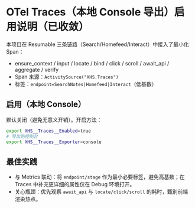 # OTel Traces（本地 Console 导出）启用说明（已收敛）

本项目在 Resumable 三条链路（Search/Homefeed/Interact）中接入了最小化 Span：

- ensure_context / input / locate / bind / click / scroll / await_api / aggregate / verify
- Span 来源：`ActivitySource("XHS.Traces")`
- 标签：`endpoint=SearchNotes|Homefeed|Interact`（低基数）

## 启用（本地 Console）

默认关闭（避免无意义开销）。开启方法：

```bash
export XHS__Traces__Enabled=true
# 导出到控制台
export XHS__Traces__Exporter=console
```

## 最佳实践

- 与 Metrics 联动：将 `endpoint/stage` 作为最小必要标签，避免高基数；在 Traces 中补充更详细的属性仅在 Debug 环境打开。
- 关心瓶颈：优先观察 `await_api` 与 `locate/click/scroll` 的耗时，甄别前端渲染热点。
